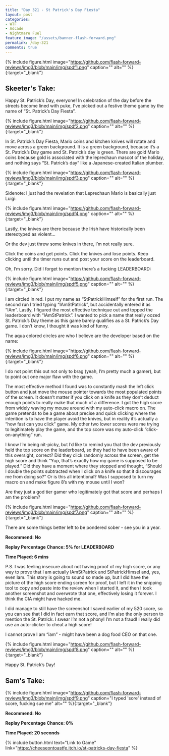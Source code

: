 ```yaml
---
title: "Day 321 - St Patrick's Day Fiesta"
layout: post
categories:
- WTF
- Adcade
- Nightmare Fuel
feature_image: "/assets/banner-flash-forward.png"
permalink: /day-321
comments: true
---
```


{% include figure.html image="https://github.com/flash-forward-reviews/img3/blob/main/img/spdf1.png" caption="" alt="" %}{:target="_blank"}
 
## Skeeter's Take:

Happy St. Patrick’s Day, everyone! In celebration of the day before the streets become lined with puke, I’ve picked out a festive theme game by the name of “St. Patrick’s Day Fiesta”. 

{% include figure.html image="https://github.com/flash-forward-reviews/img3/blob/main/img/spdf2.png" caption="" alt="" %}{:target="_blank"}

In St. Patrick’s Day Fiesta, Mario coins and kitchen knives will rotate and move across a green background. It is a green background, because it’s a St. Patrick’s Day game and St. Patrick’s day is green. There are gold Mario coins because gold is associated with the leprechaun mascot of the holiday, and nothing says “St. Patrick’s day” like a Japanese-created Italian plumber. 

{% include figure.html image="https://github.com/flash-forward-reviews/img3/blob/main/img/spdf3.png" caption="" alt="" %}{:target="_blank"}

Sidenote: I just had the revelation that Leprechaun Mario is basically just Luigi: 

{% include figure.html image="https://github.com/flash-forward-reviews/img3/blob/main/img/spdf4.png" caption="" alt="" %}{:target="_blank"}

Lastly, the knives are there because the Irish have historically been stereotyped as violent… 

Or the dev just threw some knives in there, I’m not really sure. 

Click the coins and get points. Click the knives and lose points. Keep clicking until the timer runs out and post your score on the leaderboard.

Oh, I’m sorry. Did I forget to mention there’s a fucking LEADERBOARD: 

{% include figure.html image="https://github.com/flash-forward-reviews/img3/blob/main/img/spdf5.png" caption="" alt="" %}{:target="_blank"}

I am circled in red. I put my name as “StPatrickHimself” for the first run. The second run I tried typing “IAmStPatrick”, but accidentally entered it as “IAm”. Lastly, I figured the most effective technique out and topped the leaderboard with “IAmStPatrick”. I wanted to pick a name that really oozed St. Patrick’s Day theme as this game barely qualifies as a St. Patrick’s Day game. I don’t know, I thought it was kind of funny. 

The aqua colored circles are who I believe are the developer based on the name: 

{% include figure.html image="https://github.com/flash-forward-reviews/img3/blob/main/img/spdf6.png" caption="" alt="" %}{:target="_blank"}

I do not point this out not only to brag (yeah, I’m pretty much a gamer), but to point out one major flaw with the game. 

The most effective method I found was to constantly mash the left click button and just move the mouse pointer towards the most populated points of the screen. It doesn’t matter if you click on a knife as they don’t deduct enough points to really make that much of a difference. I got the high score from widely waving my mouse around with my auto-click macro on. The game pretends to be a game about precise and quick clicking where the intention is to have the player avoid the knives, but in reality it’s actually a “how fast can you click” game. My other two lower scores were me trying to legitimately play the game, and the top score was my auto-click “click-on-anything” run. 

I know I’m being nit-picky, but I’d like to remind you that the dev previously held the top score on the leaderboard, so they had to have been aware of this oversight, correct? Did they click randomly across the screen, get the high score and think “Yup, that’s exactly how my game is supposed to be played.” Did they have a moment where they stopped and thought, “Should I double the points subtracted when I click on a knife so that it discourages me from doing so?” Or is this all intentional? Was I supposed to turn my macro on and make figure 8’s with my mouse until I won? 

Are they just a god tier gamer who legitimately got that score and perhaps I am the problem? 

{% include figure.html image="https://github.com/flash-forward-reviews/img3/blob/main/img/spdf7.png" caption="" alt="" %}{:target="_blank"}

There are some things better left to be pondered sober - see you in a year. 

**Recommend: No**

**Replay Percentage Chance: 5% for LEADERBOARD**

**Time Played: 6 mins**

P.S.
I was feeling insecure about not having proof of my high score, or any way to prove that I am actually IAmStPatrick and StPatrickHimsel and, yes, even Iam. This story is going to sound so made up, but I did have the picture of the high score ending screen for proof, but I left it in the snipping tool to copy and paste into the review when I started it, and then I took another screenshot and overwrote that one, effectively losing it forever. I think the CIA might have hacked me. 

I did manage to still have the screenshot I saved earlier of my 520 score, so you can see that I did in fact earn that score, and I’m also the only person to mention the St. Patrick. I swear I’m not a phony! I’m not a fraud! I really did use an auto-clicker to cheat a high score!

I cannot prove I am “iam” - might have been a dog food CEO on that one. 

{% include figure.html image="https://github.com/flash-forward-reviews/img3/blob/main/img/spdf8.png" caption="" alt="" %}{:target="_blank"}

Happy St. Patrick’s Day!

## Sam's Take:

{% include figure.html image="https://github.com/flash-forward-reviews/img3/blob/main/img/spdf9.png" caption="I typed 'sore' instead of score, fucking sue me" alt="" %}{:target="_blank"}

**Recommend: No**

**Replay Percentage Chance: 0%**

**Time Played: 20 seconds**

{% include button.html text="Link to Game" link="https://cheeseontoastfe.itch.io/st-patricks-day-fiesta" %}